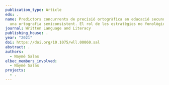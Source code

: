 ```yaml
---
publication_type: Article
eds: .
name: Predictors concurrents de precisió ortogràfica en educació secundària en
  una ortografia semiconsistent. El rol de les estratègies no fonològiques
journal: Written Language and Literacy
publishing_house: .
year: "2021"
doi: https://doi.org/10.1075/wll.00060.sal
abstract: .
authors:
  - Naymé Salas
elbec_members_involved:
  - Naymé Salas
projects:
  - .
---
```

